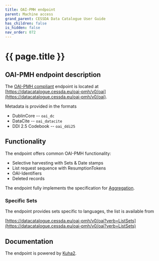 ```yaml
---
title: OAI-PMH endpoint
parent: Machine access
grand_parent: CESSDA Data Catalogue User Guide
has_children: false
is_hidden: false
nav_order: 072
---
```


# {{ page.title }}

## OAI-PMH endpoint description

The [OAI-PMH compliant](https://www.openarchives.org/pmh/) endpoint is located at
[https://datacatalogue.cessda.eu/oai-pmh/v0/oai](https://datacatalogue.cessda.eu/oai-pmh/v0/oai).

Metadata is provided in the formats

- DublinCore -- `oai_dc`
- DataCite -- `oai_datacite`
- DDI 2.5 Codebook -- `oai_ddi25`

## Functionality

The endpoint offers common OAI-PMH functionality:

- Selective harvesting with Sets & Date stamps
- List request sequence with ResumptionTokens
- OAI-Identifiers
- Deleted records

The endpoint fully implements the specification for [Aggregation](https://www.openarchives.org/OAI/2.0/guidelines-aggregator.htm).

### Specific Sets

The endpoint provides sets specific to languages, the list is available from

  [https://datacatalogue.cessda.eu/oai-pmh/v0/oai?verb=ListSets](https://datacatalogue.cessda.eu/oai-pmh/v0/oai?verb=ListSets)

## Documentation

The endpoint is powered by [Kuha2](https://kuha2.readthedocs.io/en/latest/oai_pmh_repo_handler.html).
